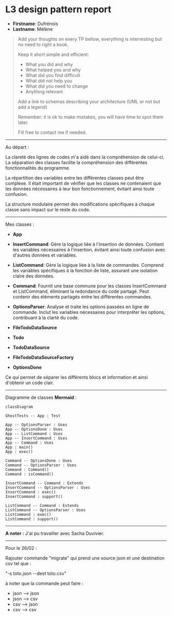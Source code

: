# L3 design pattern report

- **Firstname**: Dufrénois
- **Lastname**: Mélène


> Add your thoughts on every TP bellow, everything is interresting but no need to right a book.
> 
> Keep it short simple and efficient:
> 
> - What you did and why
> - What helped you and why
> - What did you find difficult
> - What did not help you
> - What did you need to change
> - Anything relevant
> 
> Add a link to schemas describing your architecture (UML or not but add a legend)
> 
> Remember: it is ok to make mistakes, you will have time to spot them later.
> 
> Fill free to contact me if needed.

---
Au départ : 

La clareté des lignes de codes m'a aidé dans la compréhension de celui-ci.
La séparation des classes facilite la compréhension des différentes fonctionnalités du programme.

La répartition des variables entre les différentes classes peut être complexe.
Il était important de vérifier que les classes ne contenaient que les données nécessaires à leur bon fonctionnement, évitant ainsi toute confusion.

La structure modulaire permet des modifications spécifiques à chaque classe sans impact sur le reste du code.

---
Mes classes :

- **App**

- **InsertCommand**: Gère la logique liée à l'insertion de données. Contient les variables nécessaires à l'insertion, évitant ainsi toute confusion avec d'autres données et variables.

- **ListCommand**: Gère la logique liée à la liste de commandes. Comprend les variables spécifiques à la fonction de liste, assurant une isolation claire des données.

- **Command**: Fournit une base commune pour les classes InsertCommand et ListCommand, éliminant la redondance du code partagé. Peut contenir des éléments partagés entre les différentes commandes.

- **OptionsParser**: Analyse et traite les options passées en ligne de commande. Inclut les variables nécessaires pour interpréter les options, contribuant à la clarté du code.

- **FileTodoDataSource**

- **Todo**

- **TodoDataSource**

- **FileTodoDataSourceFactory**

- **OptionsDone**

Ce qui permet de séparer les différents blocs et information et ainsi d'obtenir un code clair.

---
Diagramme de classes **Mermaid** :

    classDiagram

    GhostTests -- App : Test
    
    App -- OptionsParser : Uses
    App -- OptionsDone : Uses
    App -- ListCommand : Uses
    App -- InsertCommand : Uses
    App -- Command : Uses
    App : main()
    App : exec()
    
    Command -- OptionsDone : Uses
    Command -- OptionsParser : Uses  
    Command : Command()
    Command : isCommand()
    
    InsertCommand -- Command : Extends
    InsertCommand -- OptionsParser : Uses
    InsertCommand : exec()
    InsertCommand : support()

    ListCommand -- Command : Extends
    ListCommand -- OptionsParser : Uses
    ListCommand : exec()
    ListCommand : support()

---
**A noter :** 
J'ai pu travailler avec Sacha Duvivier.

---
Pour le 26/02 : 

Rajouter commande "migrate" qui prend une source json et une 
destination csv tel que : 

"-s toto.json --dest toto.csv"

à noter que la commande peut faire :
- json --> json
- json --> csv
- csv --> json
- csv --> csv